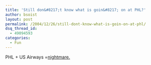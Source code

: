 ```yaml
---
title: 'Still don&#8217;t know what is goin&#8217; on at PHL?'
author: bsoist
layout: post
permalink: /2004/12/26/still-dont-know-what-is-goin-on-at-phl/
dsq_thread_id:
  - 49094593
categories:
  - Fun
---
```

PHL + US Airways =[nightmare.][1]

 [1]: http://www.philly.com/mld/philly/10498410.htm